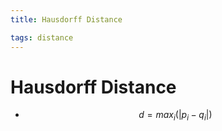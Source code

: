 ```yaml
---
title: Hausdorff Distance

tags: distance 
---
```


# Hausdorff Distance
- $$d= max_{i}(|p_{i}-q_{i}|)$$












































